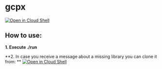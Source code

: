 # gcpx

[![Open in Cloud Shell](https://gstatic.com/cloudssh/images/open-btn.svg)](https://ssh.cloud.google.com/cloudshell/editor?show=ide&cloudshell_git_repo=https://github.com/Nowasky/gcpx&open_in_editor=README.md)

## How to use:
**1. Execute ./run**

**2. In case you receive a message about a missing library you can clone it from: ** [![Open in Cloud Shell](https://gstatic.com/cloudssh/images/open-btn.svg)](https://ssh.cloud.google.com/cloudshell/editor?show=ide&cloudshell_git_repo=https://github.com/Nowasky/empty)


